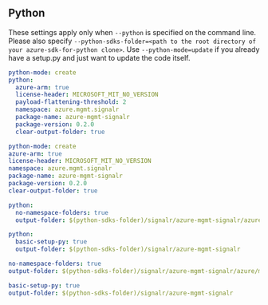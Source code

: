 ## Python

These settings apply only when `--python` is specified on the command line.
Please also specify `--python-sdks-folder=<path to the root directory of your azure-sdk-for-python clone>`.
Use `--python-mode=update` if you already have a setup.py and just want to update the code itself.

``` yaml $(python) && !$(track2)
python-mode: create
python:
  azure-arm: true
  license-header: MICROSOFT_MIT_NO_VERSION
  payload-flattening-threshold: 2
  namespace: azure.mgmt.signalr
  package-name: azure-mgmt-signalr
  package-version: 0.2.0
  clear-output-folder: true
```
``` yaml $(python) && $(track2)
python-mode: create
azure-arm: true
license-header: MICROSOFT_MIT_NO_VERSION
namespace: azure.mgmt.signalr
package-name: azure-mgmt-signalr
package-version: 0.2.0
clear-output-folder: true
```
``` yaml $(python) && $(python-mode) == 'update' && !$(track2)
python:
  no-namespace-folders: true
  output-folder: $(python-sdks-folder)/signalr/azure-mgmt-signalr/azure/mgmt/signalr
```
``` yaml $(python) && $(python-mode) == 'create' && !$(track2)
python:
  basic-setup-py: true
  output-folder: $(python-sdks-folder)/signalr/azure-mgmt-signalr
```
``` yaml $(python) && $(python-mode) == 'update' && $(track2)
no-namespace-folders: true
output-folder: $(python-sdks-folder)/signalr/azure-mgmt-signalr/azure/mgmt/signalr
```
``` yaml $(python) && $(python-mode) == 'create' && $(track2)
basic-setup-py: true
output-folder: $(python-sdks-folder)/signalr/azure-mgmt-signalr
```


